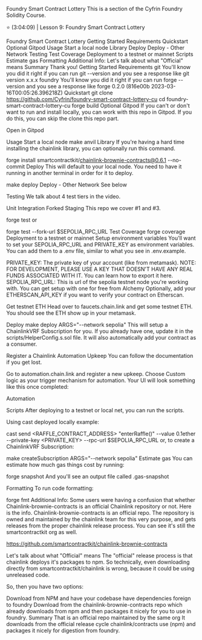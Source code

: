 Foundry Smart Contract Lottery
This is a section of the Cyfrin Foundry Solidity Course.

⭐️ (3:04:09) | Lesson 9: Foundry Smart Contract Lottery

Foundry Smart Contract Lottery
Getting Started
Requirements
Quickstart
Optional Gitpod
Usage
Start a local node
Library
Deploy
Deploy - Other Network
Testing
Test Coverage
Deployment to a testnet or mainnet
Scripts
Estimate gas
Formatting
Additional Info:
Let's talk about what "Official" means
Summary
Thank you!
Getting Started
Requirements
git
You'll know you did it right if you can run git --version and you see a response like git version x.x.x
foundry
You'll know you did it right if you can run forge --version and you see a response like forge 0.2.0 (816e00b 2023-03-16T00:05:26.396218Z)
Quickstart
git clone https://github.com/Cyfrin/foundry-smart-contract-lottery-cu
cd foundry-smart-contract-lottery-cu
forge build
Optional Gitpod
If you can't or don't want to run and install locally, you can work with this repo in Gitpod. If you do this, you can skip the clone this repo part.

Open in Gitpod

Usage
Start a local node
make anvil
Library
If you're having a hard time installing the chainlink library, you can optionally run this command.

forge install smartcontractkit/chainlink-brownie-contracts@0.6.1 --no-commit
Deploy
This will default to your local node. You need to have it running in another terminal in order for it to deploy.

make deploy
Deploy - Other Network
See below

Testing
We talk about 4 test tiers in the video.

Unit
Integration
Forked
Staging
This repo we cover #1 and #3.

forge test
or

forge test --fork-url $SEPOLIA_RPC_URL
Test Coverage
forge coverage
Deployment to a testnet or mainnet
Setup environment variables
You'll want to set your SEPOLIA_RPC_URL and PRIVATE_KEY as environment variables. You can add them to a .env file, similar to what you see in .env.example.

PRIVATE_KEY: The private key of your account (like from metamask). NOTE: FOR DEVELOPMENT, PLEASE USE A KEY THAT DOESN'T HAVE ANY REAL FUNDS ASSOCIATED WITH IT.
You can learn how to export it here.
SEPOLIA_RPC_URL: This is url of the sepolia testnet node you're working with. You can get setup with one for free from Alchemy
Optionally, add your ETHERSCAN_API_KEY if you want to verify your contract on Etherscan.

Get testnet ETH
Head over to faucets.chain.link and get some testnet ETH. You should see the ETH show up in your metamask.

Deploy
make deploy ARGS="--network sepolia"
This will setup a ChainlinkVRF Subscription for you. If you already have one, update it in the scripts/HelperConfig.s.sol file. It will also automatically add your contract as a consumer.

Register a Chainlink Automation Upkeep
You can follow the documentation if you get lost.

Go to automation.chain.link and register a new upkeep. Choose Custom logic as your trigger mechanism for automation. Your UI will look something like this once completed:

Automation

Scripts
After deploying to a testnet or local net, you can run the scripts.

Using cast deployed locally example:

cast send <RAFFLE_CONTRACT_ADDRESS> "enterRaffle()" --value 0.1ether --private-key <PRIVATE_KEY> --rpc-url $SEPOLIA_RPC_URL
or, to create a ChainlinkVRF Subscription:

make createSubscription ARGS="--network sepolia"
Estimate gas
You can estimate how much gas things cost by running:

forge snapshot
And you'll see an output file called .gas-snapshot

Formatting
To run code formatting:

forge fmt
Additional Info:
Some users were having a confusion that whether Chainlink-brownie-contracts is an official Chainlink repository or not. Here is the info. Chainlink-brownie-contracts is an official repo. The repository is owned and maintained by the chainlink team for this very purpose, and gets releases from the proper chainlink release process. You can see it's still the smartcontractkit org as well.

https://github.com/smartcontractkit/chainlink-brownie-contracts

Let's talk about what "Official" means
The "official" release process is that chainlink deploys it's packages to npm. So technically, even downloading directly from smartcontractkit/chainlink is wrong, because it could be using unreleased code.

So, then you have two options:

Download from NPM and have your codebase have dependencies foreign to foundry
Download from the chainlink-brownie-contracts repo which already downloads from npm and then packages it nicely for you to use in foundry.
Summary
That is an official repo maintained by the same org
It downloads from the official release cycle chainlink/contracts use (npm) and packages it nicely for digestion from foundry.